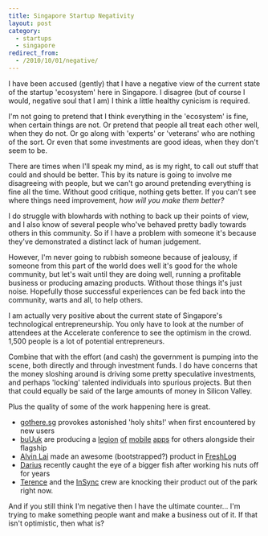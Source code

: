 ```yaml
---
title: Singapore Startup Negativity
layout: post
category:
  - startups
  - singapore
redirect_from:
  - /2010/10/01/negative/
---
```


I have been accused (gently) that I have a negative view of the current state of the startup 'ecosystem' here in Singapore. I disagree (but of course I would, negative soul that I am) I think a little healthy cynicism is required.

I'm not going to pretend that I think everything in the 'ecosystem' is fine, when certain things are not. Or pretend that people all treat each other well, when they do not. Or go along with 'experts' or 'veterans' who are nothing of the sort. Or even that some investments are good ideas, when they don't seem to be.

There are times when I'll speak my mind, as is my right, to call out stuff that could and should be better. This by its nature is going to involve me disagreeing with people, but we can't go around pretending everything is fine all the time. Without good critique, nothing gets better. If you can't see where things need improvement, *how will you make them better?*

I do struggle with blowhards with nothing to back up their points of view, and I also know of several people who've behaved pretty badly towards others in this community. So if I have a problem with someone it's because they've demonstrated a distinct lack of human judgement.

However, I'm never going to rubbish someone because of jealousy, if someone from this part of the world does well it's good for the whole community, but let's wait until they are doing well, running a profitable business or producing amazing products. Without those things it's just noise. Hopefully those successful experiences can be fed back into the community, warts and all, to help others.

I am actually very positive about the current state of Singapore's technological entrepreneurship. You only have to look at the number of attendees at the Accelerate conference to see the optimism in the crowd. 1,500 people is a lot of potential entrepreneurs.

Combine that with the effort (and cash) the government is pumping into the scene, both directly and through investment funds. I do have concerns that the money sloshing around is driving some pretty speculative investments, and perhaps 'locking' talented individuals into spurious projects. But then that could equally be said of the large amounts of money in Silicon Valley.

Plus the quality of some of the work happening here is great.

* [gothere.sg](http://gothere.sg/) provokes astonished 'holy shits!' when first encountered by new users
* [buUuk](http://buuuk.com/) are producing a [legion](http://itunes.apple.com/us/app/the-straits-times/id301065357?mt=8) [of](http://itunes.apple.com/sg/app/waalkz/id389739624?mt=8) [mobile](http://itunes.apple.com/sg/app/sg-polls/id393514775?mt=8) [apps](http://itunes.apple.com/us/app/football-kaki/id376191249?mt=8) for others alongside their flagship
* [Alvin Lai](http://twitter.com/alvinlai) made an awesome (bootstrapped?) product in [FreshLog](http://freshlog.com/)
* [Darius](http://twitter.com/rius) recently caught the eye of a bigger fish after working his nuts off for years
* [Terence](http://twitter.com/terencepua) and the [InSync](https://insynchq.com/) crew are knocking their product out of the park right now.

And if you still think I'm negative then I have the ultimate counter... I'm trying to make something people want and make a business out of it. If that isn't optimistic, then what is?
